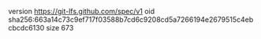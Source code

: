 version https://git-lfs.github.com/spec/v1
oid sha256:663a14c73c9ef717f03588b7cd6c9208cd5a7266194e2679515c4ebcbcdc6130
size 673
